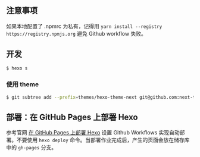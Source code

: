 ## 注意事项

如果本地配置了 .npmrc 为私有，记得用 `yarn install --registry https://registry.npmjs.org` 避免 Github workflow 失败。

## 开发

```bash
$ hexo s
```

### 使用 theme

```bash
$ git subtree add --prefix=themes/hexo-theme-next git@github.com:next-theme/hexo-theme-next.git master --squash
```

## 部署：在 GitHub Pages 上部署 Hexo

参考官网 [在 GitHub Pages 上部署 Hexo](https://hexo.io/zh-cn/docs/github-pages) 设置 Github Workflows 实现自动部署。不要使用 `hexo deploy` 命令。当部署作业完成后，产生的页面会放在储存库中的 `gh-pages` 分支。
